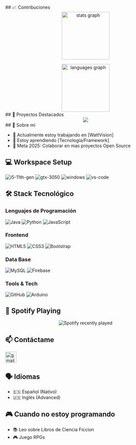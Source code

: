 <div align="center">
</div>
## 📈 Contribuciones
<div align="center">
  <img src="https://github-readme-stats.vercel.app/api?username=SergACA&hide_title=false&hide_rank=false&show_icons=true&include_all_commits=true&count_private=true&disable_animations=false&theme=dark&locale=en&hide_border=false&order=1" height="150" alt="stats graph"  />
  <p>
  </p>
  <img src="https://github-readme-stats.vercel.app/api/top-langs?username=SergACA&locale=en&hide_title=false&layout=compact&card_width=320&langs_count=5&theme=dark&hide_border=false&order=2" height="150" alt="languages graph" />

</div>
## 🎯 Proyectos Destacados

<div align="center">
    <a href="https://github.com/MagoPato/WattVision">
        <img src="https://github-readme-stats.vercel.app/api/pin/?username=MagoPato&repo=WattVision&theme=github_dark" />
    </a>
</div>

    


</div>
## 🚀 Sobre mí

- 🔭 Actualmente estoy trabajando en [WattVision]
- 🌱 Estoy aprendiendo [Tecnología/Framework]
- 🎯 Meta 2025: Colaborar en mas proyectos Open Source

## 💻 Workspace Setup

![i5-11th-gen](https://img.shields.io/badge/Intel-Core_i5_11th-0071C5?style=for-the-badge&logo=intel&logoColor=white)
![gtx-3050](https://img.shields.io/badge/NVIDIA-GTX_3050-76B900?style=for-the-badge&logo=nvidia&logoColor=white)
![windows](https://img.shields.io/badge/Windows_11-0078D6?style=for-the-badge&logo=windows&logoColor=white)
![vs-code](https://img.shields.io/badge/VS_Code-007ACC?style=for-the-badge&logo=Visual-Studio-Code&logoColor=white)

## 🛠 Stack Tecnológico

### Lenguajes de Programación
![Java](https://img.shields.io/badge/Java-ED8B00?style=for-the-badge&logo=openjdk&logoColor=white)
![Python](https://img.shields.io/badge/Python-14354C?style=for-the-badge&logo=python&logoColor=white)
![JavaScript](https://img.shields.io/badge/JavaScript-F7DF1E?style=for-the-badge&logo=javascript&logoColor=black)

### Frontend
![HTML5](https://img.shields.io/badge/HTML5-E34F26?style=for-the-badge&logo=html5&logoColor=white)
![CSS3](https://img.shields.io/badge/CSS3-1572B6?style=for-the-badge&logo=css3&logoColor=white)
![Bootstrap](https://img.shields.io/badge/Bootstrap-563D7C?style=for-the-badge&logo=bootstrap&logoColor=white)

### Data Base
![MySQL](https://img.shields.io/badge/MySQL-005C84?style=for-the-badge&logo=mysql&logoColor=white)
![Firebase](https://img.shields.io/badge/Firebase-ffca28?style=for-the-badge&logo=firebase&logoColor=black)

### Tools & Tech
![GitHub](https://img.shields.io/badge/GitHub-100000?style=for-the-badge&logo=github&logoColor=white)
![Arduino](https://img.shields.io/badge/Arduino-00979D?style=for-the-badge&logo=Arduino&logoColor=white)

## 🎵 Spotify Playing

<div align="center">
  <img src="https://spotify-recently-played-readme.vercel.app/api?user=31ias25vy2cuiaw34ljt7bsdudrq&width=300" alt="Spotify recently played"  />
</div>

###

## 📫 Contáctame

 <img src="https://img.shields.io/static/v1?message=Gmail&logo=gmail&label=&color=D14836&logoColor=white&labelColor=&style=for-the-badge" height="35" alt="gmail logo"  />
<!-- - 🌐 Portfolio: [tuportfolio.com](https://tuportfolio.com)-->

## 🗣 Idiomas

- 🇪🇸 Español (Nativo)
- 🇺🇸 Inglés (Advanced)

## 🎮 Cuando no estoy programando

- 📚 Leo sobre Libros de Ciencia Ficcion
- 🎮 Juego RPGs
<div align="center">


</div>
